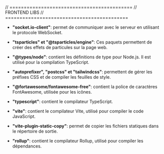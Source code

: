 // ===========================================
// FRONTEND LIBS
// ===========================================

- **"socket.io-client"**: permet de communiquer avec le serveur
  en utilisant le protocole WebSocket.

- **"tsparticles" et "@tsparticles/engine"**: Ces paquets permettent
  de créer des effets de particules sur la page web.

- **"@types/node"**: contient les définitions de type pour Node.js.
  Il est utilisé pour la compilation TypeScript.

- **"autoprefixer", "postcss" et "tailwindcss"**: permettent
  de gérer les préfixes CSS et de compiler les feuilles de style.

- **"@fortawesome/fontawesome-free"**: contient la police de
  caractères FontAwesome, utilisée pour les icônes.

- **"typescript"**: contient le compilateur TypeScript.

- **"vite"**: contient le compilateur Vite, utilisé pour
  compiler le code JavaScript.

- **"vite-plugin-static-copy"**: permet de copier les fichiers
  statiques dans le répertoire de sortie.

- **"rollup"**: contient le compilateur Rollup, utilisé pour
  compiler les dépendances.
